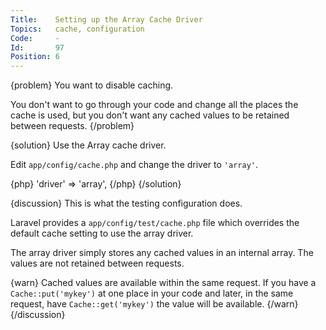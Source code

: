 ```yaml
---
Title:    Setting up the Array Cache Driver
Topics:   cache, configuration
Code:     -
Id:       97
Position: 6
---
```


{problem}
You want to disable caching.

You don't want to go through your code and change all the places the cache is used, but you don't want any cached values to be retained between requests.
{/problem}

{solution}
Use the Array cache driver.

Edit `app/config/cache.php` and change the driver to `'array'`.

{php}
    'driver' => 'array',
{/php}
{/solution}

{discussion}
This is what the testing configuration does.

Laravel provides a `app/config/test/cache.php` file which overrides the default cache setting to use the array driver.

The array driver simply stores any cached values in an internal array. The values are not retained between requests.

{warn}
Cached values are available within the same request. If you have a `Cache::put('mykey')` at one place in your code and later, in the same request, have `Cache::get('mykey')` the value will be available.
{/warn}
{/discussion}
